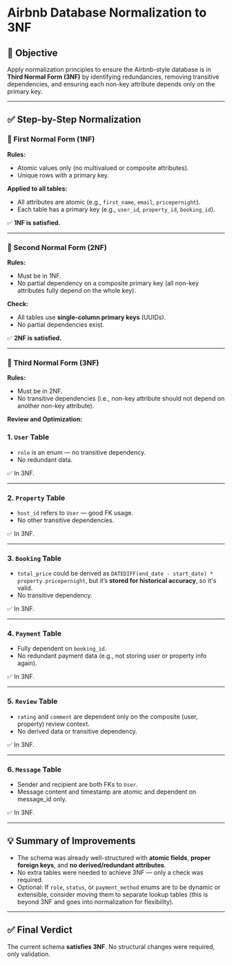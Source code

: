 # Airbnb Database Normalization to 3NF

## 🎯 Objective

Apply normalization principles to ensure the Airbnb-style database is in **Third Normal Form (3NF)** by identifying redundancies, removing transitive dependencies, and ensuring each non-key attribute depends only on the primary key.

---

## ✅ Step-by-Step Normalization

### 🔹 First Normal Form (1NF)

**Rules:**

- Atomic values only (no multivalued or composite attributes).
- Unique rows with a primary key.

**Applied to all tables:**

- All attributes are atomic (e.g., `first_name`, `email`, `pricepernight`).
- Each table has a primary key (e.g., `user_id`, `property_id`, `booking_id`).

✅ **1NF is satisfied.**

---

### 🔹 Second Normal Form (2NF)

**Rules:**

- Must be in 1NF.
- No partial dependency on a composite primary key (all non-key attributes fully depend on the whole key).

**Check:**

- All tables use **single-column primary keys** (UUIDs).
- No partial dependencies exist.

✅ **2NF is satisfied.**

---

### 🔹 Third Normal Form (3NF)

**Rules:**

- Must be in 2NF.
- No transitive dependencies (i.e., non-key attribute should not depend on another non-key attribute).

**Review and Optimization:**

### 1. `User` Table

- `role` is an enum — no transitive dependency.
- No redundant data.

✅ In 3NF.

---

### 2. `Property` Table

- `host_id` refers to `User` — good FK usage.
- No other transitive dependencies.

✅ In 3NF.

---

### 3. `Booking` Table

- `total_price` could be derived as `DATEDIFF(end_date - start_date) * property.pricepernight`, but it’s **stored for historical accuracy**, so it's valid.
- No transitive dependency.

✅ In 3NF.

---

### 4. `Payment` Table

- Fully dependent on `booking_id`.
- No redundant payment data (e.g., not storing user or property info again).

✅ In 3NF.

---

### 5. `Review` Table

- `rating` and `comment` are dependent only on the composite (user, property) review context.
- No derived data or transitive dependency.

✅ In 3NF.

---

### 6. `Message` Table

- Sender and recipient are both FKs to `User`.
- Message content and timestamp are atomic and dependent on message_id only.

✅ In 3NF.

---

## 💡 Summary of Improvements

- The schema was already well-structured with **atomic fields**, **proper foreign keys**, and **no derived/redundant attributes**.
- No extra tables were needed to achieve 3NF — only a check was required.
- Optional: If `role`, `status`, or `payment_method` enums are to be dynamic or extensible, consider moving them to separate lookup tables (this is beyond 3NF and goes into normalization for flexibility).

---

## ✅ Final Verdict

The current schema **satisfies 3NF**. No structural changes were required, only validation.
